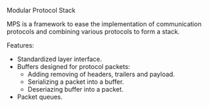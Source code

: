 Modular Protocol Stack

MPS is a framework to ease the implementation of communication protocols and
combining various protocols to form a stack.

Features:
- Standardized layer interface.
- Buffers designed for protocol packets:
	- Adding removing of headers, trailers and payload.
	- Serializing a packet into a buffer.
	- Deseriazing buffer into a packet.
- Packet queues.
